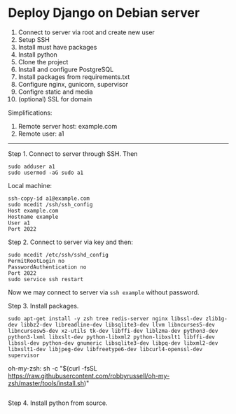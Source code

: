 # Deploy Django on Debian server

1. Connect to server via root and create new user
2. Setup SSH
3. Install must have packages
4. Install python
5. Clone the project
6. Install and configure PostgreSQL
7. Install packages from requirements.txt
8. Configure nginx, gunicorn, supervisor
9. Configre static and media
10. (optional) SSL for domain

Simplifications:
1. Remote server host: example.com
2. Remote user: a1

-----
Step 1. Connect to server through SSH. Then
```
sudo adduser a1
sudo usermod -aG sudo a1
```

Local machine:
```
ssh-copy-id a1@example.com
sudo mcedit /ssh/ssh_config
Host example.com
Hostname example
User a1
Port 2022
```

Step 2. Connect to server via key and then:
```
sudo mcedit /etc/ssh/sshd_config
PermitRootLogin no
PasswordAuthentication no
Port 2022
sudo service ssh restart
```
Now we may connect to server via `ssh example` without password.

Step 3. Install packages.
```
sudo apt-get install -y zsh tree redis-server nginx libssl-dev zlib1g-dev libbz2-dev libreadline-dev libsqlite3-dev llvm libncurses5-dev libncursesw5-dev xz-utils tk-dev libffi-dev liblzma-dev python3-dev python3-lxml libxslt-dev python-libxml2 python-libxslt1 libffi-dev libssl-dev python-dev gnumeric libsqlite3-dev libpq-dev libxml2-dev libxslt1-dev libjpeg-dev libfreetype6-dev libcurl4-openssl-dev supervisor
```
oh-my-zsh:
sh -c "$(curl -fsSL https://raw.githubusercontent.com/robbyrussell/oh-my-zsh/master/tools/install.sh)"
```
```
Step 4. Install python from source.
